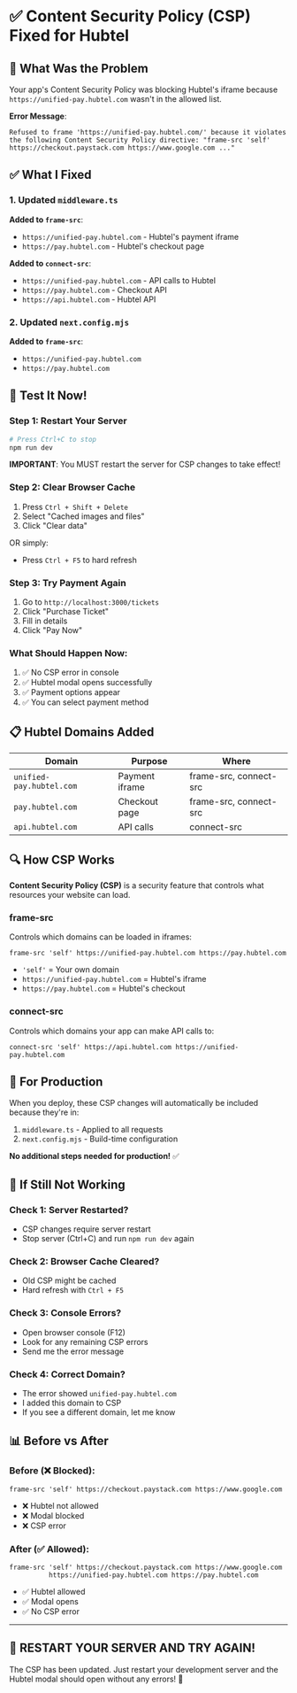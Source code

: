 # ✅ Content Security Policy (CSP) Fixed for Hubtel

## 🎯 What Was the Problem

Your app's Content Security Policy was blocking Hubtel's iframe because `https://unified-pay.hubtel.com` wasn't in the allowed list.

**Error Message**:
```
Refused to frame 'https://unified-pay.hubtel.com/' because it violates 
the following Content Security Policy directive: "frame-src 'self' 
https://checkout.paystack.com https://www.google.com ..."
```

## ✅ What I Fixed

### **1. Updated `middleware.ts`**

**Added to `frame-src`**:
- `https://unified-pay.hubtel.com` - Hubtel's payment iframe
- `https://pay.hubtel.com` - Hubtel's checkout page

**Added to `connect-src`**:
- `https://unified-pay.hubtel.com` - API calls to Hubtel
- `https://pay.hubtel.com` - Checkout API
- `https://api.hubtel.com` - Hubtel API

### **2. Updated `next.config.mjs`**

**Added to `frame-src`**:
- `https://unified-pay.hubtel.com`
- `https://pay.hubtel.com`

## 🚀 Test It Now!

### **Step 1: Restart Your Server**
```bash
# Press Ctrl+C to stop
npm run dev
```

**IMPORTANT**: You MUST restart the server for CSP changes to take effect!

### **Step 2: Clear Browser Cache**
1. Press `Ctrl + Shift + Delete`
2. Select "Cached images and files"
3. Click "Clear data"

OR simply:
- Press `Ctrl + F5` to hard refresh

### **Step 3: Try Payment Again**
1. Go to `http://localhost:3000/tickets`
2. Click "Purchase Ticket"
3. Fill in details
4. Click "Pay Now"

### **What Should Happen Now**:
1. ✅ No CSP error in console
2. ✅ Hubtel modal opens successfully
3. ✅ Payment options appear
4. ✅ You can select payment method

## 📋 Hubtel Domains Added

| Domain | Purpose | Where |
|--------|---------|-------|
| `unified-pay.hubtel.com` | Payment iframe | frame-src, connect-src |
| `pay.hubtel.com` | Checkout page | frame-src, connect-src |
| `api.hubtel.com` | API calls | connect-src |

## 🔍 How CSP Works

**Content Security Policy (CSP)** is a security feature that controls what resources your website can load.

### **frame-src**
Controls which domains can be loaded in iframes:
```
frame-src 'self' https://unified-pay.hubtel.com https://pay.hubtel.com
```
- `'self'` = Your own domain
- `https://unified-pay.hubtel.com` = Hubtel's iframe
- `https://pay.hubtel.com` = Hubtel's checkout

### **connect-src**
Controls which domains your app can make API calls to:
```
connect-src 'self' https://api.hubtel.com https://unified-pay.hubtel.com
```

## 🎯 For Production

When you deploy, these CSP changes will automatically be included because they're in:
1. `middleware.ts` - Applied to all requests
2. `next.config.mjs` - Build-time configuration

**No additional steps needed for production!** ✅

## 🐛 If Still Not Working

### **Check 1: Server Restarted?**
- CSP changes require server restart
- Stop server (Ctrl+C) and run `npm run dev` again

### **Check 2: Browser Cache Cleared?**
- Old CSP might be cached
- Hard refresh with `Ctrl + F5`

### **Check 3: Console Errors?**
- Open browser console (F12)
- Look for any remaining CSP errors
- Send me the error message

### **Check 4: Correct Domain?**
- The error showed `unified-pay.hubtel.com`
- I added this domain to CSP
- If you see a different domain, let me know

## 📊 Before vs After

### **Before (❌ Blocked)**:
```
frame-src 'self' https://checkout.paystack.com https://www.google.com
```
- ❌ Hubtel not allowed
- ❌ Modal blocked
- ❌ CSP error

### **After (✅ Allowed)**:
```
frame-src 'self' https://checkout.paystack.com https://www.google.com 
          https://unified-pay.hubtel.com https://pay.hubtel.com
```
- ✅ Hubtel allowed
- ✅ Modal opens
- ✅ No CSP error

---

## 🚀 RESTART YOUR SERVER AND TRY AGAIN!

The CSP has been updated. Just restart your development server and the Hubtel modal should open without any errors! 🎉
